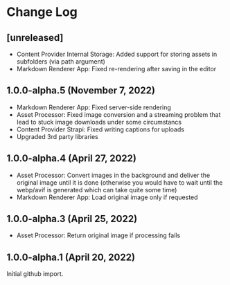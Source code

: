 
# Change Log

## [unreleased]

 * Content Provider Internal Storage: Added support for storing assets in subfolders (via path argument)
 * Markdown Renderer App: Fixed re-rendering after saving in the editor

## 1.0.0-alpha.5 (November 7, 2022)

 * Markdown Renderer App: Fixed server-side rendering
 * Asset Processor: Fixed image conversion and a streaming problem that lead to stuck image downloads under some circumstancs
 * Content Provider Strapi: Fixed writing captions for uploads
 * Upgraded 3rd party libraries

## 1.0.0-alpha.4 (April 27, 2022)

 * Asset Processor: Convert images in the background and deliver the original image until it is done
   (otherwise you would have to wait until the webp/avif is generated which can take quite some time)
 * Markdown Renderer App: Load original image only if requested

## 1.0.0-alpha.3 (April 25, 2022)

 * Asset Processor: Return original image if processing fails

## 1.0.0-alpha.1 (April 20, 2022)

Initial github import.
